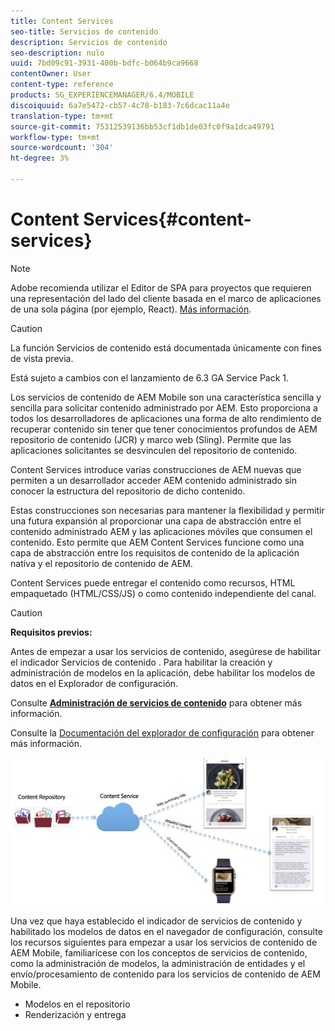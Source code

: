 ```yaml
---
title: Content Services
seo-title: Servicios de contenido
description: Servicios de contenido
seo-description: nulo
uuid: 7bd09c91-3931-400b-bdfc-b064b9ca9668
contentOwner: User
content-type: reference
products: SG_EXPERIENCEMANAGER/6.4/MOBILE
discoiquuid: 6a7e5472-cb57-4c78-b183-7c6dcac11a4e
translation-type: tm+mt
source-git-commit: 75312539136bb53cf1db1de03fc0f9a1dca49791
workflow-type: tm+mt
source-wordcount: '304'
ht-degree: 3%

---
```



# Content Services{#content-services}

>[!NOTE]
>
>Adobe recomienda utilizar el Editor de SPA para proyectos que requieren una representación del lado del cliente basada en el marco de aplicaciones de una sola página (por ejemplo, React). [Más información](/help/sites-developing/spa-overview.md).

>[!CAUTION]
>
>La función Servicios de contenido está documentada únicamente con fines de vista previa.
>
>Está sujeto a cambios con el lanzamiento de 6.3 GA Service Pack 1.

Los servicios de contenido de AEM Mobile son una característica sencilla y sencilla para solicitar contenido administrado por AEM. Esto proporciona a todos los desarrolladores de aplicaciones una forma de alto rendimiento de recuperar contenido sin tener que tener conocimientos profundos de AEM repositorio de contenido (JCR) y marco web (Sling). Permite que las aplicaciones solicitantes se desvinculen del repositorio de contenido.

Content Services introduce varias construcciones de AEM nuevas que permiten a un desarrollador acceder AEM contenido administrado sin conocer la estructura del repositorio de dicho contenido.

Estas construcciones son necesarias para mantener la flexibilidad y permitir una futura expansión al proporcionar una capa de abstracción entre el contenido administrado AEM y las aplicaciones móviles que consumen el contenido. Esto permite que AEM Content Services funcione como una capa de abstracción entre los requisitos de contenido de la aplicación nativa y el repositorio de contenido de AEM.

Content Services puede entregar el contenido como recursos, HTML empaquetado (HTML/CSS/JS) o como contenido independiente del canal.

>[!CAUTION]
>
>**Requisitos previos:**
>
>Antes de empezar a usar los servicios de contenido, asegúrese de habilitar el indicador Servicios de contenido . Para habilitar la creación y administración de modelos en la aplicación, debe habilitar los modelos de datos en el Explorador de configuración.
>
>Consulte **[Administración de servicios de contenido](/help/mobile/developing-content-services.md)** para obtener más información.
>
>Consulte la [Documentación del explorador de configuración](/help/sites-administering/configurations.md) para obtener más información.

![chlimage_1-143](assets/chlimage_1-143.png)

Una vez que haya establecido el indicador de servicios de contenido y habilitado los modelos de datos en el navegador de configuración, consulte los recursos siguientes para empezar a usar los servicios de contenido de AEM Mobile, familiarícese con los conceptos de servicios de contenido, como la administración de modelos, la administración de entidades y el envío/procesamiento de contenido para los servicios de contenido de AEM Mobile.

* Modelos en el repositorio
* Renderización y entrega

